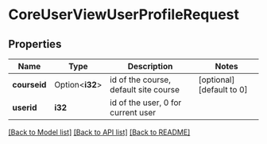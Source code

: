 # CoreUserViewUserProfileRequest

## Properties

Name | Type | Description | Notes
------------ | ------------- | ------------- | -------------
**courseid** | Option<**i32**> | id of the course, default site course | [optional][default to 0]
**userid** | **i32** | id of the user, 0 for current user | 

[[Back to Model list]](../README.md#documentation-for-models) [[Back to API list]](../README.md#documentation-for-api-endpoints) [[Back to README]](../README.md)


